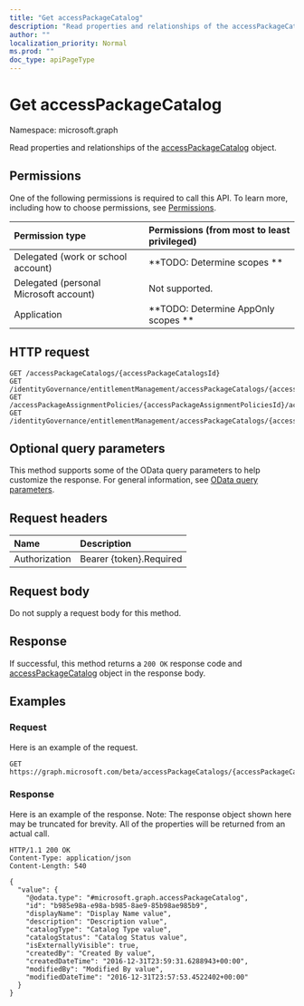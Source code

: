 ```yaml
---
title: "Get accessPackageCatalog"
description: "Read properties and relationships of the accessPackageCatalog object."
author: ""
localization_priority: Normal
ms.prod: ""
doc_type: apiPageType
---
```


# Get accessPackageCatalog

Namespace: microsoft.graph

Read properties and relationships of the [accessPackageCatalog](../resources/accesspackagecatalog.md) object.

## Permissions
One of the following permissions is required to call this API. To learn more, including how to choose permissions, see [Permissions](/concepts/permissions-reference.md).

|Permission type|Permissions (from most to least privileged)|
|:---|:---|
|Delegated (work or school account)|**TODO: Determine scopes **|
|Delegated (personal Microsoft account)|Not supported.|
|Application|**TODO: Determine AppOnly scopes **|

## HTTP request
<!-- {
  "blockType": "ignored"
}
-->
``` http
GET /accessPackageCatalogs/{accessPackageCatalogsId}
GET /identityGovernance/entitlementManagement/accessPackageCatalogs/{accessPackageCatalogId}
GET /accessPackageAssignmentPolicies/{accessPackageAssignmentPoliciesId}/accessPackageCatalog
GET /identityGovernance/entitlementManagement/accessPackageCatalogs/{accessPackageCatalogId}/accessPackages/{accessPackageId}/accessPackageAssignmentPolicies/{accessPackageAssignmentPolicyId}/accessPackageCatalog
```

## Optional query parameters
This method supports some of the OData query parameters to help customize the response. For general information, see [OData query parameters](/graph/query-parameters).

## Request headers
|Name|Description|
|:---|:---|
|Authorization|Bearer {token}.Required|

## Request body
Do not supply a request body for this method.

## Response
If successful, this method returns a `200 OK` response code and [accessPackageCatalog](../resources/accesspackagecatalog.md) object in the response body.

## Examples

### Request
Here is an example of the request.
<!-- {
  "blockType": "request",
  "name": "get_accesspackagecatalog"
}
-->
``` http
GET https://graph.microsoft.com/beta/accessPackageCatalogs/{accessPackageCatalogsId}
```

### Response
Here is an example of the response. Note: The response object shown here may be truncated for brevity. All of the properties will be returned from an actual call.
<!-- {
  "blockType": "response",
  "truncated": true,
  "@odata.type": "microsoft.graph.accessPackageCatalog"
}
-->
``` http
HTTP/1.1 200 OK
Content-Type: application/json
Content-Length: 540

{
  "value": {
    "@odata.type": "#microsoft.graph.accessPackageCatalog",
    "id": "b985e98a-e98a-b985-8ae9-85b98ae985b9",
    "displayName": "Display Name value",
    "description": "Description value",
    "catalogType": "Catalog Type value",
    "catalogStatus": "Catalog Status value",
    "isExternallyVisible": true,
    "createdBy": "Created By value",
    "createdDateTime": "2016-12-31T23:59:31.6288943+00:00",
    "modifiedBy": "Modified By value",
    "modifiedDateTime": "2016-12-31T23:57:53.4522402+00:00"
  }
}
```

